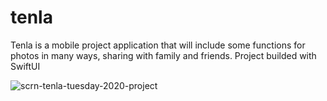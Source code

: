 # tenla
Tenla is a mobile project application that will include some functions for photos in many ways, sharing with family and friends. Project builded with SwiftUI



![scrn-tenla-tuesday-2020-project](https://user-images.githubusercontent.com/47704495/96963081-4c5cbd80-1508-11eb-9364-31a9cedf796f.jpg)
